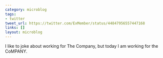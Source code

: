 ```yaml
---
category: microblog
tags:
- twitter
tweet_url: https://twitter.com/ExMember/status/44847956557447168
links: []
layout: microblog
---
```

I like to joke about working for The Company, but today I am working for the CoMPANY.
